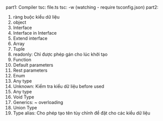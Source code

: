 part1: Compiler
tsc: file.ts
tsc: -w (watching - require tsconfig.json)
part2:

1. ràng buộc kiểu dữ liệu
2. object
3. Interface
4. Interface in Interface
5. Extend interface
6. Array
7. Tuple
8. readonly: Chỉ được phép gán cho lúc khởi tạo
9. Function
10. Default parameters
11. Rest parameters
12. Enum
13. Any type
14. Unknown: Kiểm tra kiểu dữ liệu before used
15. Any type
16. Void Type
17. Generics: ~ overloading
18. Union Type
19. Type alias: Cho phép tạo tên tùy chỉnh để đặt cho các kiểu dữ liệu

